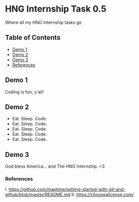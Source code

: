 # HNG Internship Task 0.5
Where all my HNG Internship tasks go

## Table of Contents
* [Demo 1](#demo-1)
* [Demo 2](#demo-2)
* [Demo 3](#demo-3)
* [References](#references)

## Demo 1
Coding is fun, y'all!

## Demo 2
* Eat. Sleep. Code.
* Eat. Sleep. Code.
* Eat. Sleep. Code.
* Eat. Sleep. Code.
* Eat. Sleep. Code.

## Demo 3
God bless America... and The HNG Internship. <3

### References
I. https://github.com/maptime/getting-started-with-git-and-github/blob/master/README.md
II. https://choosealicense.com/
